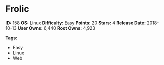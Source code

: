 # Frolic

**ID:** 158
**OS:** Linux
**Difficulty:** Easy
**Points:** 20
**Stars:** 4
**Release Date:** 2018-10-13
**User Owns:** 6,440
**Root Owns:** 4,923

**Tags:**
- Easy
- Linux
- Web

